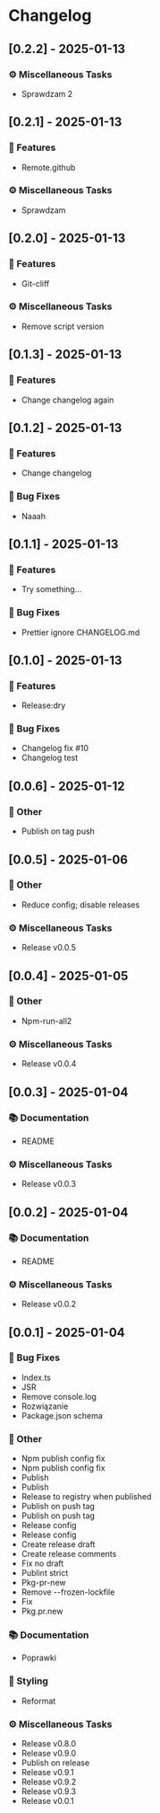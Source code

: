 # Changelog

## [0.2.2] - 2025-01-13

### ⚙️ Miscellaneous Tasks

- Sprawdzam 2

## [0.2.1] - 2025-01-13

### 🚀 Features

- Remote.github

### ⚙️ Miscellaneous Tasks

- Sprawdzam

## [0.2.0] - 2025-01-13

### 🚀 Features

- Git-cliff

### ⚙️ Miscellaneous Tasks

- Remove script version

## [0.1.3] - 2025-01-13

### 🚀 Features

- Change changelog again

## [0.1.2] - 2025-01-13

### 🚀 Features

- Change changelog

### 🐛 Bug Fixes

- Naaah

## [0.1.1] - 2025-01-13

### 🚀 Features

- Try something...

### 🐛 Bug Fixes

- Prettier ignore CHANGELOG.md

## [0.1.0] - 2025-01-13

### 🚀 Features

- Release:dry

### 🐛 Bug Fixes

- Changelog fix #10
- Changelog test

## [0.0.6] - 2025-01-12

### 💼 Other

- Publish on tag push

## [0.0.5] - 2025-01-06

### 💼 Other

- Reduce config; disable releases

### ⚙️ Miscellaneous Tasks

- Release v0.0.5

## [0.0.4] - 2025-01-05

### 💼 Other

- Npm-run-all2

### ⚙️ Miscellaneous Tasks

- Release v0.0.4

## [0.0.3] - 2025-01-04

### 📚 Documentation

- README

### ⚙️ Miscellaneous Tasks

- Release v0.0.3

## [0.0.2] - 2025-01-04

### 📚 Documentation

- README

### ⚙️ Miscellaneous Tasks

- Release v0.0.2

## [0.0.1] - 2025-01-04

### 🐛 Bug Fixes

- Index.ts
- JSR
- Remove console.log
- Rozwiązanie
- Package.json schema

### 💼 Other

- Npm publish config fix
- Npm publish config fix
- Publish
- Publish
- Release to registry when published
- Publish on push tag
- Publish on push tag
- Release config
- Release config
- Create release draft
- Create release comments
- Fix no draft
- Publint strict
- Pkg-pr-new
- Remove  --frozen-lockfile
- Fix
- Pkg.pr.new

### 📚 Documentation

- Poprawki

### 🎨 Styling

- Reformat

### ⚙️ Miscellaneous Tasks

- Release v0.8.0
- Release v0.9.0
- Publish on release
- Release v0.9.1
- Release v0.9.2
- Release v0.9.3
- Release v0.0.1

<!-- generated by git-cliff -->
